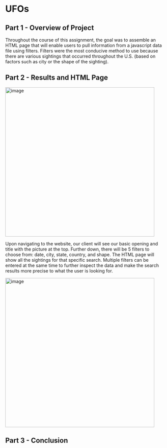 # UFOs

## Part 1 - Overview of Project

Throughout the course of this assignment, the goal was to assemble an HTML page that will enable users to pull information from a javascript data file using filters. Filters were the most conducive method to use because there are various sightings that occurred throughout the U.S. (based on factors such as city or the shape of the sighting).

## Part 2 - Results and HTML Page

<img width="468" alt="image" src="https://user-images.githubusercontent.com/94502363/166608347-502681df-5b5d-47c7-9894-606a22eafda2.png">

Upon navigating to the website, our client will see our basic opening and title with the picture at the top. Further down, there will be 5 filters to choose from: date, city, state, country, and shape. The HTML page will show all the sightings for that specific search. Multiple filters can be entered at the same time to further inspect the data and make the search results more precise to what the user is looking for. 

<img width="468" alt="image" src="https://user-images.githubusercontent.com/94502363/166609641-abe453ab-f414-4ce9-be2f-c31864505081.png">

## Part 3 - Conclusion
